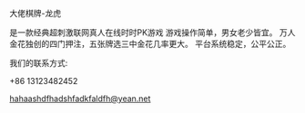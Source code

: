 大佬棋牌-龙虎


 是一款经典超刺激联网真人在线时时PK游戏
 游戏操作简单，男女老少皆宜。
 万人金花独创的四门押注，五张牌选三中金花几率更大。
 平台系统稳定，公平公正。

我们的联系方式:

+86 13123482452

hahaashdfhadshfadkfaldfh@yean.net
